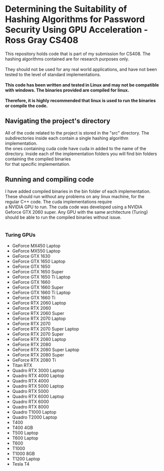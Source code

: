# Determining the Suitability of Hashing Algorithms for Password Security Using GPU Acceleration - Ross Gray CS408 

<p>This repository holds code that is part of my submission for CS408. The hashing algorithms contained are for research purposes only.  <br><br>
They should not be used for any real world applications, and have not been tested to the level of standard implementations.  <br><br>
<b>This code has been written and tested in Linux and may not be compatible with windows. The binaries provided are compiled for linux.  <br><br>
Therefore, it is highly recommended that linux is used to run the binaries or compile the code.</b>

<h2> Navigating the project's directory </h2>
<p> All of the code related to the project is stored in the "src" directory. The subdirectories inside each contain a single hashing algorithm implementation.  <br>
the ones containing cuda code have cuda in added to the name of the directory. Inside each of the implementation folders you will find bin folders containing the compiled binaries  <br>
for that specific implementation. </p>

<h2> Running and compiling code </h2>
<p> I have added compiled binaries in the bin folder of each implementation. These should run without any problems on any linux machine, for the regular C++ code. The cuda implementations require  <br>
a NVIDIA GPU to run. The cuda code was developed using a NVIDIA Geforce GTX 2060 super. Any GPU with the same architecture (Turing) should be able to run the compiled binaries without issue.  <br><br>

<h3> Turing GPUs </h3>
<ul>
    <li>GeForce MX450 Laptop</li>
    <li>GeForce MX550 Laptop</li>
    <li>GeForce GTX 1630</li>
    <li>GeForce GTX 1650 Laptop</li>
    <li>GeForce GTX 1650</li>
    <li>GeForce GTX 1650 Super</li>
    <li>GeForce GTX 1650 Ti Laptop</li>
    <li>GeForce GTX 1660</li>
    <li>GeForce GTX 1660 Super</li>
    <li>GeForce GTX 1660 Ti Laptop</li>
    <li>GeForce GTX 1660 Ti</li>
    <li>GeForce RTX 2060 Laptop</li>
    <li>GeForce RTX 2060</li>
    <li>GeForce RTX 2060 Super</li>
    <li>GeForce RTX 2070 Laptop</li>
    <li>GeForce RTX 2070</li>
    <li>GeForce RTX 2070 Super Laptop</li>
    <li>GeForce RTX 2070 Super</li>
    <li>GeForce RTX 2080 Laptop</li>
    <li>GeForce RTX 2080</li>
    <li>GeForce RTX 2080 Super Laptop</li>
    <li>GeForce RTX 2080 Super</li>
    <li>GeForce RTX 2080 Ti</li>
    <li>Titan RTX</li>
    <li>Quadro RTX 3000 Laptop</li>
    <li>Quadro RTX 4000 Laptop</li>
    <li>Quadro RTX 4000</li>
    <li>Quadro RTX 5000 Laptop</li>
    <li>Quadro RTX 5000</li>
    <li>Quadro RTX 6000 Laptop</li>
    <li>Quadro RTX 6000</li>
    <li>Quadro RTX 8000</li>
    <li>Quadro T1000 Laptop</li>
    <li>Quadro T2000 Laptop</li>
    <li>T400</li>
    <li>T400 4GB</li>
    <li>T500 Laptop</li>
    <li>T600 Laptop</li>
    <li>T600</li>
    <li>T1000</li>
    <li>T1000 8GB</li>
    <li>T1200 Laptop</li>
    <li>Tesla T4</li>
</ul>
